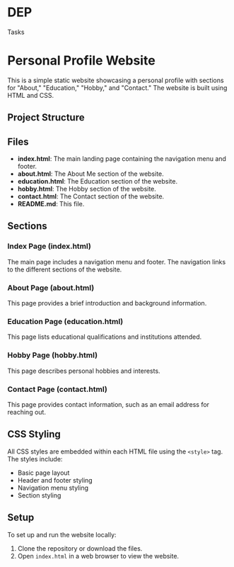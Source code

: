 # DEP
Tasks
# Personal Profile Website

This is a simple static website showcasing a personal profile with sections for "About," "Education," "Hobby," and "Contact." The website is built using HTML and CSS.

## Project Structure


## Files

- **index.html**: The main landing page containing the navigation menu and footer.
- **about.html**: The About Me section of the website.
- **education.html**: The Education section of the website.
- **hobby.html**: The Hobby section of the website.
- **contact.html**: The Contact section of the website.
- **README.md**: This file.

## Sections

### Index Page (index.html)

The main page includes a navigation menu and footer. The navigation links to the different sections of the website.

### About Page (about.html)

This page provides a brief introduction and background information.

### Education Page (education.html)

This page lists educational qualifications and institutions attended.

### Hobby Page (hobby.html)

This page describes personal hobbies and interests.

### Contact Page (contact.html)

This page provides contact information, such as an email address for reaching out.

## CSS Styling

All CSS styles are embedded within each HTML file using the `<style>` tag. The styles include:

- Basic page layout
- Header and footer styling
- Navigation menu styling
- Section styling

## Setup

To set up and run the website locally:

1. Clone the repository or download the files.
2. Open `index.html` in a web browser to view the website.
